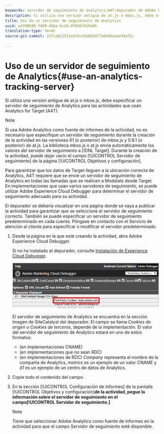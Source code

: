 ```yaml
---
keywords: servidor de seguimiento de analytics;A4T;depurador de Adobe Experience Cloud;fuente de informes
description: Si utiliza una versión antigua de at.js o mbox.js, debe especificar un servidor de seguimiento de Analytics para las actividades que usan Analytics for Target (A4T).
title: Uso de un servidor de seguimiento de Analytics
uuid: ad700b90-f409-496a-bc26-0f0367410a85
translation-type: tm+mt
source-git-commit: 217ca811521e67dcd1b063d77a644ba3ae94a72c

---
```



# Uso de un servidor de seguimiento de Analytics{#use-an-analytics-tracking-server}

Si utiliza una versión antigua de at.js o mbox.js, debe especificar un servidor de seguimiento de Analytics para las actividades que usan Analytics for Target (A4T).

>[!NOTE]
>
>Si usa Adobe Analytics como fuente de informes de la actividad, no es necesario que especifique un servidor de seguimiento durante la creación de la actividad en las versiones 61 (o posterior) de mbox.js y 0.9.1 (o posterior) de at.js. La biblioteca mbox.js o at.js envía automáticamente los valores del servidor de seguimiento a [!DNL Target]. Durante la creación de la actividad, puede dejar vacío el campo [!UICONTROL Servidor de seguimiento] de la página [!UICONTROL Objetivos y configuración].

Para garantizar que los datos de Target lleguen a la ubicación correcta de Analytics, A4T requiere que se envíe un servidor de seguimiento de Analytics en todas las llamadas que se realicen a Modstats desde Target. En implementaciones que usan varios servidores de seguimiento, se puede utilizar Adobe Experience Cloud Debugger para determinar el servidor de seguimiento adecuado para su actividad.

El depurador se debería visualizar en una página donde se vaya a publicar la actividad para garantizar que se seleccione el servidor de seguimiento correcto. También se puede especificar un servidor de seguimiento predeterminado en cada cuenta. Póngase en contacto con el Servicio de atención al cliente para especificar o modificar el servidor predeterminado.

1. Desde la página en la que esté creando la actividad, abra Adobe Experience Cloud Debugger.

   Si no ha instalado el depurador, consulte [Instalación de Experience Cloud Debugger](https://docs.adobe.com/content/help/en/debugger/using/install-debugger.html).

   ![](assets/Screen_DebuggerTrackServ.png)

   El servidor de seguimiento de Analytics se encuentra en la sección Imagen de SiteCatalyst del depurador. El campo se llama *Cookies de origen* o *Cookies de terceros*, depende de la implementación. El valor del servidor de seguimiento de Analytics estará en uno de estos formatos:

   * (en implementaciones CNAME)
   * (en implementaciones que no sean RDC)
   * (en implementaciones de RDC)
   *Company* representa el nombre de la compañía de Analytics, *metrics* es un ejemplo de un valor CNAME y *d1* es un ejemplo de un centro de datos de Analytics.
1. Copie todo el contenido del campo.
1. En la sección [!UICONTROL Configuración de informes] de la pantalla [!UICONTROL Objetivos y configuración]**de la actividad, pegue la información sobre el servidor de seguimiento en el campo[!UICONTROL Servidor de seguimiento.]**

   >[!NOTE]
   >
   >Tiene que seleccionar Adobe Analytics como fuente de informes en la actividad para que el campo Servidor de seguimiento esté disponible.

